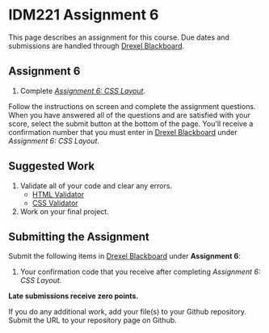# IDM221 Assignment 6

This page describes an assignment for this course. Due dates and submissions are handled through [Drexel Blackboard](https://learn.dcollege.net/).

## Assignment 6

1. Complete [_Assignment 6: CSS Layout_](http://digm.drexel.edu/crs/IDM221/assignments/screens/assessment_intro.php?assignment=6).

Follow the instructions on screen and complete the assignment questions. When you have answered all of the questions and are satisfied with your score, select the submit button at the bottom of the page. You'll receive a confirmation number that you must enter in [Drexel Blackboard](https://learn.dcollege.net/) under _Assignment 6: CSS Layout_.

## Suggested Work

1. Validate all of your code and clear any errors.
    - [HTML Validator](https://validator.w3.org)
    - [CSS Validator](https://jigsaw.w3.org/css-validator/)
1. Work on your final project.

## Submitting the Assignment

Submit the following items in [Drexel Blackboard](https://learn.dcollege.net/) under **Assignment 6**:

1. Your confirmation code that you receive after completing _Assignment 6: CSS Layout_.

**Late submissions receive zero points.**

If you do any additional work, add your file(s) to your Github repository. Submit the URL to your repository page on Github.
